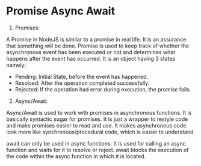 # Promise Async Await

1. Promises:

A Promise in NodeJS is similar to a promise in real life. It is an assurance that something will be done. Promise is used to keep track of whether the asynchronous event has been executed or not and determines what happens after the event has occurred. It is an object having 3 states namely:

+ Pending: Initial State, before the event has happened.
+ Resolved: After the operation completed successfully.
+ Rejected: If the operation had error during execution, the promise fails.

2. Async/Await:

Async/Await is used to work with promises in asynchronous functions. It is basically syntactic sugar for promises. It is just a wrapper to restyle code and make promises easier to read and use. It makes asynchronous code look more like synchronous/procedural code, which is easier to understand.

await can only be used in async functions. It is used for calling an async function and waits for it to resolve or reject. await blocks the execution of the code within the async function in which it is located.